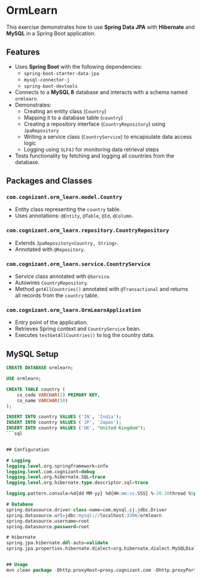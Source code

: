 # OrmLearn

This exercise demonstrates how to use **Spring Data JPA** with **Hibernate** and **MySQL** in a Spring Boot application.

## Features

- Uses **Spring Boot** with the following dependencies:
  - `spring-boot-starter-data-jpa`
  - `mysql-connector-j`
  - `spring-boot-devtools`
- Connects to a **MySQL 8** database and interacts with a schema named `ormlearn`.
- Demonstrates:
  - Creating an entity class (`Country`)
  - Mapping it to a database table (`country`)
  - Creating a repository interface (`CountryRepository`) using `JpaRepository`
  - Writing a service class (`CountryService`) to encapsulate data access logic
  - Logging using `SLF4J` for monitoring data retrieval steps
- Tests functionality by fetching and logging all countries from the database.

## Packages and Classes

### `com.cognizant.orm_learn.model.Country`
- Entity class representing the `country` table.
- Uses annotations: `@Entity`, `@Table`, `@Id`, `@Column`.

### `com.cognizant.orm_learn.repository.CountryRepository`
- Extends `JpaRepository<Country, String>`.
- Annotated with `@Repository`.

### `com.cognizant.orm_learn.service.CountryService`
- Service class annotated with `@Service`.
- Autowires `CountryRepository`.
- Method `getAllCountries()` annotated with `@Transactional` and returns all records from the `country` table.

### `com.cognizant.orm_learn.OrmLearnApplication`
- Entry point of the application.
- Retrieves Spring context and `CountryService` bean.
- Executes `testGetAllCountries()` to log the country data.

## MySQL Setup

```sql
CREATE DATABASE ormlearn;

USE ormlearn;

CREATE TABLE country (
    co_code VARCHAR(2) PRIMARY KEY,
    co_name VARCHAR(50)
);

INSERT INTO country VALUES ('IN', 'India');
INSERT INTO country VALUES ('JP', 'Japan');
INSERT INTO country VALUES ('UK', "United Kingdom");
```sql


## Configuration 

# Logging
logging.level.org.springframework=info
logging.level.com.cognizant=debug
logging.level.org.hibernate.SQL=trace
logging.level.org.hibernate.type.descriptor.sql=trace

logging.pattern.console=%d{dd-MM-yy} %d{HH:mm:ss.SSS} %-20.20thread %5p %-25.25logger{25} %25M %4L %m%n

# Database
spring.datasource.driver-class-name=com.mysql.cj.jdbc.Driver
spring.datasource.url=jdbc:mysql://localhost:3306/ormlearn
spring.datasource.username=root
spring.datasource.password=root

# Hibernate
spring.jpa.hibernate.ddl-auto=validate
spring.jpa.properties.hibernate.dialect=org.hibernate.dialect.MySQLDialect


## Usage
mvn clean package -Dhttp.proxyHost=proxy.cognizant.com -Dhttp.proxyPort=6050 -Dhttps.proxyHost=proxy.cognizant.com -Dhttps.proxyPort=6050 -Dhttp.proxyUser=123456
